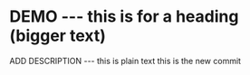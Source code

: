 # DEMO --- this is for a heading (bigger text)

ADD DESCRIPTION --- this is plain text
this is the new commit
